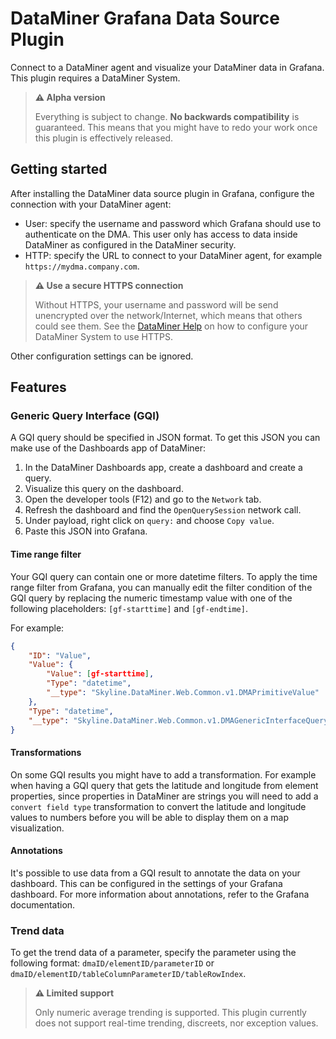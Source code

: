 # DataMiner Grafana Data Source Plugin

Connect to a DataMiner agent and visualize your DataMiner data in Grafana. This plugin requires a DataMiner System.

> **⚠️ Alpha version**
>
> Everything is subject to change. **No backwards compatibility** is guaranteed. This means that you might have to redo your work once this plugin is effectively released.

## Getting started

After installing the DataMiner data source plugin in Grafana, configure the connection with your DataMiner agent:

* User: specify the username and password which Grafana should use to authenticate on the DMA. This user only has access to data inside DataMiner as configured in the DataMiner security.
* HTTP: specify the URL to connect to your DataMiner agent, for example `https://mydma.company.com`.

> **⚠️ Use a secure HTTPS connection**
>
> Without HTTPS, your username and password will be send unencrypted over the network/Internet, which means that others could see them. See the [DataMiner Help](https://docs.dataminer.services/user-guide/Advanced_Functionality/DataMiner_Agents/Configuring_a_DMA/Setting_up_HTTPS_on_a_DMA.html) on how to configure your DataMiner System to use HTTPS.

Other configuration settings can be ignored.

## Features

### Generic Query Interface (GQI)

A GQI query should be specified in JSON format. To get this JSON you can make use of the Dashboards app of DataMiner:

1. In the DataMiner Dashboards app, create a dashboard and create a query.
2. Visualize this query on the dashboard.
3. Open the developer tools (F12) and go to the `Network` tab.
4. Refresh the dashboard and find the `OpenQuerySession` network call.
5. Under payload, right click on `query:` and choose `Copy value`.
6. Paste this JSON into Grafana.

#### Time range filter

Your GQI query can contain one or more datetime filters. To apply the time range filter from Grafana, you can manually edit the filter condition of the GQI query by replacing the numeric timestamp value with one of the following placeholders: `[gf-starttime]` and `[gf-endtime]`.

For example:

``` JSON
{
    "ID": "Value",
    "Value": {
        "Value": [gf-starttime],
        "Type": "datetime",
        "__type": "Skyline.DataMiner.Web.Common.v1.DMAPrimitiveValue"
    },
    "Type": "datetime",
    "__type": "Skyline.DataMiner.Web.Common.v1.DMAGenericInterfaceQueryChosenOption"
}
```

#### Transformations

On some GQI results you might have to add a transformation. For example when having a GQI query that gets the latitude and longitude from element properties, since properties in DataMiner are strings you will need to add a `convert field type` transformation to convert the latitude and longitude values to numbers before you will be able to display them on a map visualization.

#### Annotations

It's possible to use data from a GQI result to annotate the data on your dashboard. This can be configured in the settings of your Grafana dashboard. For more information about annotations, refer to the Grafana documentation.

### Trend data

To get the trend data of a parameter, specify the parameter using the following format: `dmaID/elementID/parameterID` or `dmaID/elementID/tableColumnParameterID/tableRowIndex`.

> **⚠️ Limited support**
>
> Only numeric average trending is supported. This plugin currently does not support real-time trending, discreets, nor exception values.
